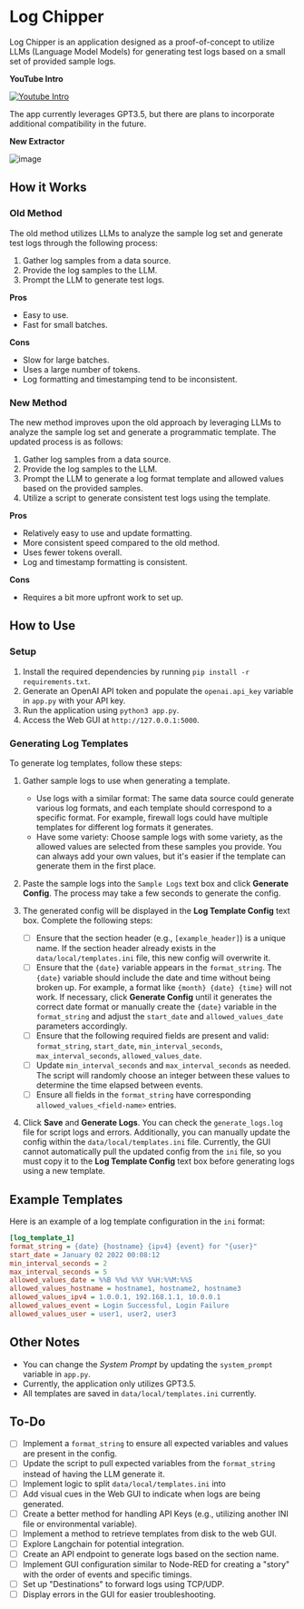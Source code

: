 # Log Chipper
Log Chipper is an application designed as a proof-of-concept to utilize LLMs (Language Model Models) for generating test logs based on a small set of provided sample logs.

**YouTube Intro**

[![Youtube Intro](https://img.youtube.com/vi/ygBcdcMeJPo/0.jpg)](https://www.youtube.com/watch?v=ygBcdcMeJPo)

The app currently leverages GPT3.5, but there are plans to incorporate additional compatibility in the future.

**New Extractor**

![image](https://github.com/user-attachments/assets/46b0c9c4-53e5-4e0a-bc21-12f8f0928d2b)

## How it Works
### Old Method
The old method utilizes LLMs to analyze the sample log set and generate test logs through the following process:

1. Gather log samples from a data source.
2. Provide the log samples to the LLM.
3. Prompt the LLM to generate test logs.

**Pros**
- Easy to use.
- Fast for small batches.

**Cons**
- Slow for large batches.
- Uses a large number of tokens.
- Log formatting and timestamping tend to be inconsistent.

### New Method
The new method improves upon the old approach by leveraging LLMs to analyze the sample log set and generate a programmatic template. The updated process is as follows:

1. Gather log samples from a data source.
2. Provide the log samples to the LLM.
3. Prompt the LLM to generate a log format template and allowed values based on the provided samples.
4. Utilize a script to generate consistent test logs using the template.

**Pros**
- Relatively easy to use and update formatting.
- More consistent speed compared to the old method.
- Uses fewer tokens overall.
- Log and timestamp formatting is consistent.

**Cons**
- Requires a bit more upfront work to set up.

## How to Use
### Setup
1. Install the required dependencies by running `pip install -r requirements.txt`.
2. Generate an OpenAI API token and populate the `openai.api_key` variable in `app.py` with your API key.
3. Run the application using `python3 app.py`.
4. Access the Web GUI at `http://127.0.0.1:5000`.

### Generating Log Templates
To generate log templates, follow these steps:

1. Gather sample logs to use when generating a template.
   - Use logs with a similar format: The same data source could generate various log formats, and each template should correspond to a specific format. For example, firewall logs could have multiple templates for different log formats it generates.
   - Have some variety: Choose sample logs with some variety, as the allowed values are selected from these samples you provide. You can always add your own values, but it's easier if the template can generate them in the first place.

2. Paste the sample logs into the `Sample Logs` text box and click **Generate Config**. The process may take a few seconds to generate the config.

3. The generated config will be displayed in the **Log Template Config** text box. Complete the following steps:
   - [ ] Ensure that the section header (e.g., `[example_header]`) is a unique name. If the section header already exists in the `data/local/templates.ini` file, this new config will overwrite it.
   - [ ] Ensure that the `{date}` variable appears in the `format_string`. The `{date}` variable should include the date and time without being broken up. For example, a format like `{month} {date} {time}` will not work. If necessary, click **Generate Config** until it generates the correct date format or manually create the `{date}` variable in the `format_string` and adjust the `start_date` and `allowed_values_date` parameters accordingly.
   - [ ] Ensure that the following required fields are present and valid: `format_string`, `start_date`, `min_interval_seconds`, `max_interval_seconds`, `allowed_values_date`.
   - [ ] Update `min_interval_seconds` and `max_interval_seconds` as needed. The script will randomly choose an integer between these values to determine the time elapsed between events.
   - [ ] Ensure all fields in the `format_string` have corresponding `allowed_values_<field-name>` entries.

4. Click **Save** and **Generate Logs**. You can check the `generate_logs.log` file for script logs and errors. Additionally, you can manually update the config within the `data/local/templates.ini` file. Currently, the GUI cannot automatically pull the updated config from the `ini` file, so you must copy it to the **Log Template Config** text box before generating logs using a new template.

## Example Templates
Here is an example of a log template configuration in the `ini` format:

```ini
[log_template_1]
format_string = {date} {hostname} {ipv4} {event} for "{user}"
start_date = January 02 2022 00:08:12
min_interval_seconds = 2
max_interval_seconds = 5
allowed_values_date = %%B %%d %%Y %%H:%%M:%%S
allowed_values_hostname = hostname1, hostname2, hostname3
allowed_values_ipv4 = 1.0.0.1, 192.168.1.1, 10.0.0.1
allowed_values_event = Login Successful, Login Failure
allowed_values_user = user1, user2, user3
```

## Other Notes
- You can change the *System Prompt* by updating the `system_prompt` variable in `app.py`.
- Currently, the application only utilizes GPT3.5.
- All templates are saved in `data/local/templates.ini` currently.

## To-Do
- [ ] Implement a `format_string` to ensure all expected variables and values are present in the config.
- [ ] Update the script to pull expected variables from the `format_string` instead of having the LLM generate it.
- [ ] Implement logic to split `data/local/templates.ini` into 
- [ ] Add visual cues in the Web GUI to indicate when logs are being generated.
- [ ] Create a better method for handling API Keys (e.g., utilizing another INI file or environmental variable).
- [ ] Implement a method to retrieve templates from disk to the web GUI.
- [ ] Explore Langchain for potential integration.
- [ ] Create an API endpoint to generate logs based on the section name.
- [ ] Implement GUI configuration similar to Node-RED for creating a "story" with the order of events and specific timings.
- [ ] Set up "Destinations" to forward logs using TCP/UDP.
- [ ] Display errors in the GUI for easier troubleshooting.
